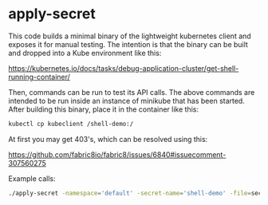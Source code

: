 # apply-secret

This code builds a minimal binary of the lightweight kubernetes
client and exposes it for manual testing.
The intention is that the binary can be built and dropped into
a Kube environment like this:

https://kubernetes.io/docs/tasks/debug-application-cluster/get-shell-running-container/

Then, commands can be run to test its API calls.
The above commands are intended to be run inside an instance of
minikube that has been started.
After building this binary, place it in the container like this:

```bash
kubectl cp kubeclient /shell-demo:/
```

At first you may get 403's, which can be resolved using this:

https://github.com/fabric8io/fabric8/issues/6840#issuecomment-307560275

Example calls:

```bash
./apply-secret -namespace='default' -secret-name='shell-demo' -file=secret.yaml
```
